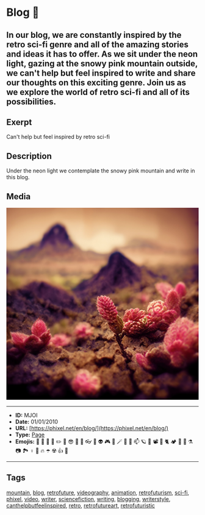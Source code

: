 # Blog 🚀
In our blog, we are constantly inspired by the retro sci-fi genre and all of the amazing stories and ideas it has to offer. As we sit under the neon light, gazing at the snowy pink mountain outside, we can't help but feel inspired to write and share our thoughts on this exciting genre. Join us as we explore the world of retro sci-fi and all of its possibilities.
------------
## Exerpt
Can't help but feel inspired by retro sci-fi
## Description
Under the neon light we contemplate the snowy pink mountain and write in this blog.
## Media
<img src="media/b64e6ba7/landscape-of-pink-mountains-macro.jpg">

------------
- **ID:** MJOI
- **Date:** 01/01/2010
- **URL:** [https://phixel.net/en/blog/](https://phixel.net/en/blog/)
- **Type:** [Page](#page)
- **Emojis:** 📢 📃 🔌 🦄 ✏️ 🧪 😎 📄 🐲 👓 🦉 👽 🎮 📼 🪄 🤖 🐇 📫 🪐 👨 📽 🦼 🐈 🏕 🧜 🏿 ⚗️ 📷 🏞 ♀️ 👺 🔥 ☂️ ☢️ 👍 🦾

------------
## Tags
[mountain](#mountain), [blog](#blog), [retrofuture](#retrofuture), [videography](#videography), [animation](#animation), [retrofuturism](#retrofuturism), [sci-fi](#sci-fi), [phixel](#phixel), [video](#video), [writer](#writer), [sciencefiction](#sciencefiction), [writing](#writing), [blogging](#blogging), [writerstyle](#writerstyle), [canthelpbutfeelinspired](#canthelpbutfeelinspired), [retro](#retro), [retrofutureart](#retrofutureart), [retrofuturistic](#retrofuturistic)
